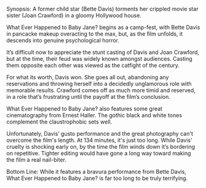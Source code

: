 Synopsis: A former child star (Bette Davis) torments her crippled movie star sister (Joan Crawford) in a gloomy Hollywood house.

What Ever Happened to Baby Jane? begins as a camp-fest, with Bette Davis in pancacke makeup overacting to the max, but, as the film unfolds, it descends into genuine psychological horror. 

It’s difficult now to appreciate the stunt casting of Davis and Joan Crawford, but at the time, their feud was widely known amongst audiences.  Casting them opposite each other was viewed as the catfight of the century. 

For what its worth, Davis won.  She goes all out, abandoning any reservations and throwing herself into a decidedly unglamorous role with memorable results.  Crawford comes off as much more timid and reserved, in a role that’s frustrating until the payoff at the film’s conclusion.

What Ever Happened to Baby Jane? also features some great cinematography from Ernest Haller.  The gothic black and white tones complement the claustrophobic sets well.

Unfortunately, Davis’ gusto performance and the great photography can't overcome the film's length. At 134 minutes, it's just too long.  While Davis’ cruelty is shocking early on, by the time the film winds down it’s bordering on repetitive.  Tighter editing would have gone a long way toward making the film a real nail-biter.

Bottom Line: While it features a bravura performance from Bette Davis, What Ever Happened to Baby Jane?  is far too long to be truly terrifying.
